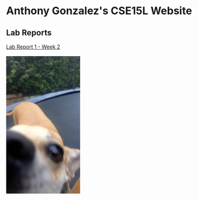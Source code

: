 # Anthony Gonzalez's CSE15L Website
## Lab Reports
[Lab Report 1 - Week 2](lab-report-1-week-2.html)
<br><br>
<img src="photos/NALAAA.jpg" alt="VSCodeScreenshot" width="200"/>
